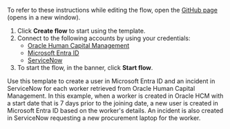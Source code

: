 To refer to these instructions while editing the flow, open the [GitHub page](https://github.com/ot4i/app-connect-templates/tree/master/resources/markdown/Create%20an%20incident%20in%20ServiceNow%20for%20each%20worker%20retrieved%20from%20Oracle%20HCM%20based%20on%20their%20joining%20date_instructions.md) (opens in a new window).

1. Click **Create flow** to start using the template.
2. Connect to the following accounts by using your credentials:
   - [Oracle Human Capital Management](https://www.ibm.com/docs/en/app-connect/containers_cd?topic=apps-oracle-human-capital-management)
   - [Microsoft Entra ID](https://www.ibm.com/docs/en/app-connect/containers_cd?topic=apps-microsoft-azure-active-directory) 
   - [ServiceNow](https://www.ibm.com/docs/en/app-connect/containers_cd?topic=apps-servicenow) 
3. To start the flow, in the banner, click **Start flow**.

Use this template to create a user in Microsoft Entra ID and an incident in ServiceNow for each worker retrieved from Oracle Human Capital Management. In this example, when a worker is created in Oracle HCM with a start date that is 7 days prior to the joining date, a new user is created in Microsoft Entra ID based on the worker's details. An incident is also created in ServiceNow requesting a new procurement laptop for the worker.


